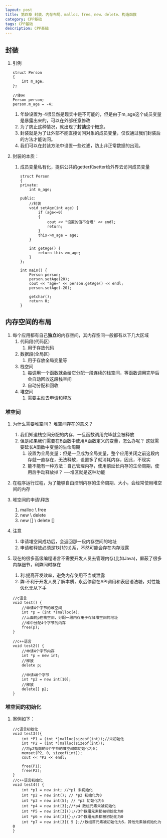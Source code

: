 ```yaml
---
layout: post
title: 第四章 封装、内存布局、malloc、free、new、delete、构造函数
category: CPP基础
tags: CPP基础
description: CPP基础
--- 
```


## 封装
1. 引例
    
    ```
    struct Person
    {
    	int m_age;
    };
    
    //使用
    Person person;
    person.m_age = -4;
    ```
    
    1. 年龄设置为-4很显然是现实中是不可能的，但是由于m_age这个成员变量是暴露出来的，可以在外部任意修改
    2. 为了防止这种情况，就出现了**封装**这个概念。
    3. 封装就是为了让外部不能直接访问对象的成员变量，仅仅通过我们封装后的方法才能访问。
    4. 我们可以在封装方法中设置一些过滤，防止非正常数据的出现。
2. 封装的本质：
    1. 成员变量私有化，提供公共的getter和setter给外界去访问成员变量 
        
        ```
        struct Person
        {	
        private:
        	int m_age;
        
        public:
        	//封装
        	void setAge(int age) {
        		if (age<=0)
        		{
        			cout << "设置的值不合理" << endl;
        			return;
        		}
        		this->m_age = age;
        	}
        
        	int getAge() {
        		return this->m_age;
        	}
        };
        
        int main() {
        	Person person;
        	person.setAge(20);
        	cout << "age=" << person.getAge() << endl;
        	person.setAge(-20);
        
        	getchar();
        	return 0;
        }
        ```
    
## 内存空间的布局
1. 每个应用都有自己**独立**的内存空间，其内存空间一般都有以下几大区域 
    1. 代码段(代码区)
        1. 用于存放代码 
    2. 数据段(全局区) 
        1. 用于存放全局变量等 
    3. 栈空间
        1. 每调用一个函数就会给它分配一段连续的栈空间，等函数调用完毕后会自动回收这段栈空间 
        2. 自动分配和回收 
    4. 堆空间
        1. 需要主动去申请和释放  
    
### 堆空间
1. 为什么需要堆空间？ 堆空间存在的意义？
    1. 我们知道栈空间分配的内存，一旦函数调用完毕就会被释放
    2. 但是如果我们需要在B函数中使用A函数定义的变量，怎么办呢？ 这就需要延长A函数中变量的生命周期
        1. 设置为全局变量：但是一旦成为全局变量，整个应用关闭之前这段内存就一直存在，无法释放，设置多了就消耗内存，因此，不现实
        2. 能不能有一种方法：自己管理内存，使用前延长内存的生命周期，使用后手动释放掉？ ---堆区就是这种功能
2. 在程序运行过程，为了能够自由控制内存的生命周期、大小，会经常使用堆空间的内存 
3. 堆空间的申请\释放
    1. malloc \ free 
    2. new \ delete
    3. new [] \ delete []  
4. 注意 
    1. 申请堆空间成功后，会返回那一段内存空间的地址 
    2. 申请和释放必须是1对1的关系，不然可能会存在内存泄露 
5. 现在的很多高级编程语言不需要开发人员去管理内存(比如Java)，屏蔽了很多内存细节，利弊同时存在 
    1. 利:提高开发效率，避免内存使用不当或泄露 
    2. 弊:不利于开发人员了解本质，永远停留在API调用和表层语法糖，对性能优化无从下手
    
    ```
    //c语言
    void test() {
    	//申请4个字节的堆空间
    	int *p = (int *)malloc(4);
    	//上面的p在栈空间，分配一段内存用于存储堆空间的地址
    	//堆中分配4个字节的内存
    	free(p);
    }
    
    //c++语言
    void test2() {
    	//申请4个字节内存
    	int *p = new int;
    	//释放
    	delete p;
    
    	//申请40个字节
    	int *p2 = new int[10];
    	//释放
    	delete[] p2;
    }
    ```
    
### 堆空间的初始化
1. 案例如下：
    
    ```
    //c语言初始化
    void test3(){
    	int *P1 = (int *)malloc(sizeof(int));//未初始化
    	int *P2 = (int *)malloc(sizeof(int));
    	//将p2指向的4个字节的堆空间都初始化为0；
    	memset(P2, 0, sizeof(int));
    	cout << *P2 << endl;
    	
    	free(P1);
    	free(P2);
    }
    //c++语言初始化
    void test4() {
    	int *p1 = new int; //*p1 未初始化
    	int *p2 = new int(); // *p2 初始化为0
    	int *p3 = new int(5); // *p3 初始化为5
    	int *p4 = new int[3];//*p4 数组元素未被初始化
    	int *P5 = new int[3]();//3个数组元素都被初始化为0
    	int *p6 = new int[3]{};//3个数组元素都被初始化为0
    	int *p7 = new int[3]{ 5 };//数组首元素被初始化为5，其他元素被初始化为0
    }
    ```
    




